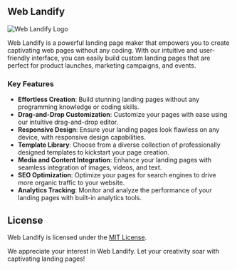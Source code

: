 ## Web Landify

![Web Landify Logo](https://avatars.githubusercontent.com/u/135089460?s=200&v=4)

Web Landify is a powerful landing page maker that empowers you to create captivating web pages without any coding. With our intuitive and user-friendly interface, you can easily build custom landing pages that are perfect for product launches, marketing campaigns, and events.

### Key Features

- **Effortless Creation**: Build stunning landing pages without any programming knowledge or coding skills.
- **Drag-and-Drop Customization**: Customize your pages with ease using our intuitive drag-and-drop editor.
- **Responsive Design**: Ensure your landing pages look flawless on any device, with responsive design capabilities.
- **Template Library**: Choose from a diverse collection of professionally designed templates to kickstart your page creation.
- **Media and Content Integration**: Enhance your landing pages with seamless integration of images, videos, and text.
- **SEO Optimization**: Optimize your pages for search engines to drive more organic traffic to your website.
- **Analytics Tracking**: Monitor and analyze the performance of your landing pages with built-in analytics tools.

## License
Web Landify is licensed under the [MIT License](LICENSE).

We appreciate your interest in Web Landify. Let your creativity soar with captivating landing pages!

